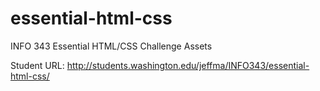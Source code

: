 essential-html-css
==================

INFO 343 Essential HTML/CSS Challenge Assets

Student URL:
http://students.washington.edu/jeffma/INFO343/essential-html-css/